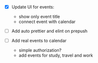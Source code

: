 - [x] Update UI for events:

  - show only event title
  - connect event with calendar

- [ ] Add auto prettier and elint on prepush

- [ ] Add real events to calendar
  - simple authorization?
  - add events for study, travel and work
